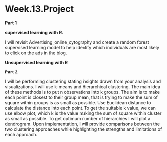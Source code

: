 # Week.13.Project
  
  
  **Part 1**


**supervised learning with R.** 


I will revisit Advertising_online_cytography and create a random forest supervised learning model to help identify which individuals are most likely to click on the ads in the blog.

**Unsupervised learning with R**

 **Part 2**

I will be performing clustering stating insights drawn from your analysis and visualizations.
I will use k-means and Hierarchical clustering. The main idea of these methods is to put n observations into k groups. The aim is to make each point is closest to their group mean, that is trying to make the sum of square within groups is as small as possible. Use Euclidean distance to calculate the distance into each point. To get the suitable k value, we can use elbow plot, which k is the value making the sum of square within cluster as small as possible. To get optimum number of hierarchies I will plot a dendrogram.
Upon implementation, I will provide comparisons between the two clustering approaches while highlighting the strengths and limitations of each approach.
